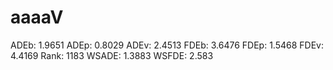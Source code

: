 # aaaaV

ADEb: 1.9651
ADEp: 0.8029
ADEv: 2.4513
FDEb: 3.6476
FDEp: 1.5468
FDEv: 4.4169
Rank: 1183
WSADE: 1.3883
WSFDE: 2.583